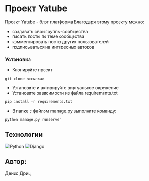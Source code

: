 # Проект Yatube
Проект Yatube - блог платформа
Благодаря этому проекту можно:
- создавать свои группы-сообщества
- писать посты по теме сообщества
- комментировать посты других пользователей
- подписываться на интересных авторов

### Установка
- Клонируйте проект
```
git clone <ссылка>
```
- Установите и активируйте виртуальное окружение
- Установите зависимости из файла requirements.txt
```
pip install -r requirements.txt
```
- В папке с файлом manage.py выполните команду:
```
python manage.py runserver
```

## Технологии
![Python](https://img.shields.io/badge/python-3670A0?style=for-the-badge&logo=python&logoColor=ffdd54)
![Django](https://img.shields.io/badge/django-%23092E20.svg?style=for-the-badge&logo=django&logoColor=white)

## Автор:
Денис Дриц
